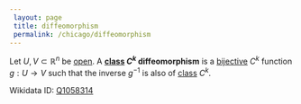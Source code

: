 ```yaml
---
 layout: page
 title: diffeomorphism
 permalink: /chicago/diffeomorphism
---
```

Let $U,V\subset\mathbb R^n$ be [open](https://defsmath.github.io/DefsMath/open). A **[class](https://defsmath.github.io/DefsMath/class) $C^k$ diffeomorphism** is a [bijective](https://defsmath.github.io/DefsMath/bijective) $C^k$ function $g:U\to V$ such that the inverse $g^{-1}$ is also of [class](https://defsmath.github.io/DefsMath/class) $C^k$.

Wikidata ID: [Q1058314](https://www.wikidata.org/wiki/Q1058314)